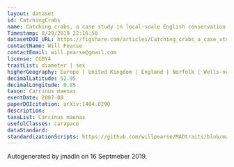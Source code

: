 ```yaml
---
layout: dataset
id: CatchingCrabs
name: Catching crabs, a case study in local-scale English conservation
Timestamp: 8/29/2019 22:16:50
datasetDOI_URL: https://figshare.com/articles/Catching_crabs_a_case_study_in_local_scale_English_conservation/979288
contactName: Will Pearse
contactEmail: will.pearse@gmail.com
license: CCBY4
traitList: diameter | sex
higherGeography: Europe | United Kingdom | England | Norfolk | Wells-next-the-Sea
decimalLatitude: 52.95
decimalLongitude: 0.85
taxon: Carcinus maenas
eventDate: 2007-08
paperDOIcitation: arXiv:1404.0290
description: 
taxaList: Carcinus maenas
usefulClasses: carapace
dataStandard: 
standardizationScripts: https://github.com/willpearse/MADtraits/blob/master/R/downloads.R#L1180
---
```


Autogenerated by jmadin on 16 Septmeber 2019.
